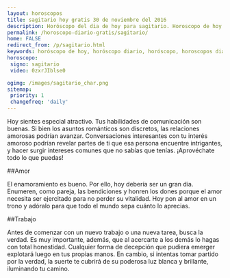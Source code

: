 ```yaml
---
layout: horoscopos
title: sagitario hoy gratis 30 de noviembre del 2016 
description: Horóscopo del dia de hoy para sagitario. Horoscopo de hoy 30 de noviembre del 2016. Las predicciones de amor, trabajo, vida personal gratis.
permalink: /horoscopo-diario-gratis/sagitario/
home: FALSE
redirect_from: /p/sagitario.html
keywords: horóscopo de hoy, horóscopo diario, horóscopo, horoscopos diarios gratis del dia de hoy, horóscopo diario gratis,horóscopo 2016, horóscopo esperanza gracia, horoscopo sagitario hoy, horoscop, horóscopos gratis, horoscopo sagitario, horoscopo sagitario 2016, Tarot, Astrologia, Zodíaco, sagitario, horoscopo gratis
horoscopo:
 signo: sagitario
 video: 0zxrJIblse0

ogimg: /images/sagitario_char.png
sitemap:
 priority: 1
 changefreq: 'daily'
---
```



Hoy sientes especial atractivo. Tus habilidades de comunicación son buenas. Si bien los asuntos románticos son discretos, las relaciones amorosas podrían avanzar. Conversaciones interesantes con tu interés amoroso podrían revelar partes de ti que esa persona encuentre intrigantes, y hacer surgir intereses comunes que no sabías que tenías. ¡Aprovéchate todo lo que puedas!

##Amor

El enamoramiento es bueno. Por ello, hoy debería ser un gran día. Enumeren, como pareja, las bendiciones y honren los dones porque el amor necesita ser ejercitado para no perder su vitalidad. Hoy pon al amor en un trono y adóralo para que todo el mundo sepa cuánto lo aprecias.

##Trabajo

Antes de comenzar con un nuevo trabajo o una nueva tarea, busca la verdad. Es muy importante, además, que al acercarte a los demás lo hagas con total honestidad. Cualquier forma de decepción que pudiera emerger explotará luego en tus propias manos. En cambio, si intentas tomar partido por la verdad, la suerte te cubrirá de su poderosa luz blanca y brillante, iluminando tu camino.